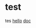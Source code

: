 # test
tes
<a href="https://drive.weixin.qq.com/s?k=AJEAIQdfAAo1bTYUbNAJQA1gbWACg">hello</a>
<a href="https://doc.weixin.qq.com/txdoc/word?scode=AJEAIQdfAAopDEQkR9AJQA1gbWACg&docid=w2_AJQA1gbWACgJ3m7z7lnRteJpHsrQA&type=0">doc</a>
